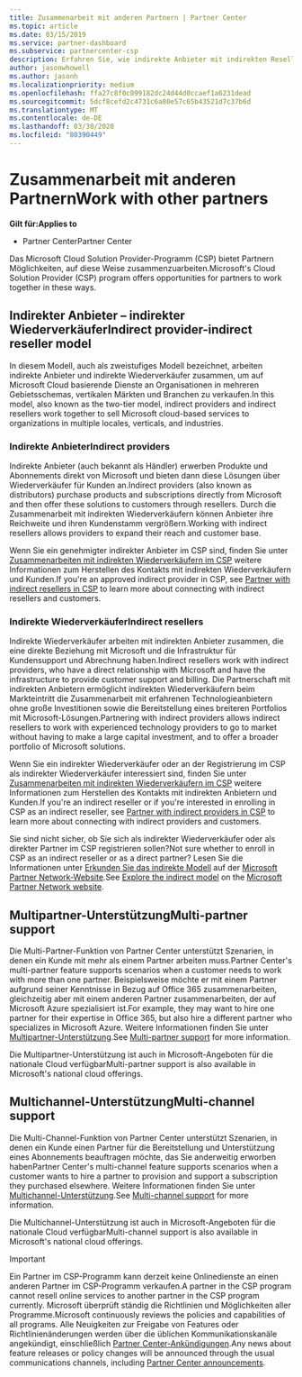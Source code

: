 ```yaml
---
title: Zusammenarbeit mit anderen Partnern | Partner Center
ms.topic: article
ms.date: 03/15/2019
ms.service: partner-dashboard
ms.subservice: partnercenter-csp
description: Erfahren Sie, wie indirekte Anbieter mit indirekten Resellern im Cloud Solution Provider-Programm (CSP) zusammenarbeiten, und legen Sie fest, welche Rolle für Sie geeignet ist.
author: jasonwhowell
ms.author: jasonh
ms.localizationpriority: medium
ms.openlocfilehash: ffa27c8f0c099182dc24d44d0ccaef1a6231dead
ms.sourcegitcommit: 5dcf8cefd2c4731c6a80e57c65b43521d7c37b6d
ms.translationtype: MT
ms.contentlocale: de-DE
ms.lasthandoff: 03/30/2020
ms.locfileid: "80390449"
---
```

# <a name="work-with-other-partners"></a><span data-ttu-id="d450a-103">Zusammenarbeit mit anderen Partnern</span><span class="sxs-lookup"><span data-stu-id="d450a-103">Work with other partners</span></span>

<span data-ttu-id="d450a-104">**Gilt für:**</span><span class="sxs-lookup"><span data-stu-id="d450a-104">**Applies to**</span></span>

-  <span data-ttu-id="d450a-105">Partner Center</span><span class="sxs-lookup"><span data-stu-id="d450a-105">Partner Center</span></span>

<span data-ttu-id="d450a-106">Das Microsoft Cloud Solution Provider-Programm (CSP) bietet Partnern Möglichkeiten, auf diese Weise zusammenzuarbeiten.</span><span class="sxs-lookup"><span data-stu-id="d450a-106">Microsoft's Cloud Solution Provider (CSP) program offers opportunities for partners to work together in these ways.</span></span>

## <a name="indirect-provider-indirect-reseller-model"></a><span data-ttu-id="d450a-107">Indirekter Anbieter – indirekter Wiederverkäufer</span><span class="sxs-lookup"><span data-stu-id="d450a-107">Indirect provider-indirect reseller model</span></span>

<span data-ttu-id="d450a-108">In diesem Modell, auch als zweistufiges Modell bezeichnet, arbeiten indirekte Anbieter und indirekte Wiederverkäufer zusammen, um auf Microsoft Cloud basierende Dienste an Organisationen in mehreren Gebietsschemas, vertikalen Märkten und Branchen zu verkaufen.</span><span class="sxs-lookup"><span data-stu-id="d450a-108">In this model, also known as the two-tier model, indirect providers and indirect resellers work together to sell Microsoft cloud-based services to organizations in multiple locales, verticals, and industries.</span></span> 

### <a name="indirect-providers"></a><span data-ttu-id="d450a-109">Indirekte Anbieter</span><span class="sxs-lookup"><span data-stu-id="d450a-109">Indirect providers</span></span>

<span data-ttu-id="d450a-110">Indirekte Anbieter (auch bekannt als Händler) erwerben Produkte und Abonnements direkt von Microsoft und bieten dann diese Lösungen über Wiederverkäufer für Kunden an.</span><span class="sxs-lookup"><span data-stu-id="d450a-110">Indirect providers (also known as distributors) purchase products and subscriptions directly from Microsoft and then offer these solutions to customers through resellers.</span></span> <span data-ttu-id="d450a-111">Durch die Zusammenarbeit mit indirekten Wiederverkäufern können Anbieter ihre Reichweite und ihren Kundenstamm vergrößern.</span><span class="sxs-lookup"><span data-stu-id="d450a-111">Working with indirect resellers allows providers to expand their reach and customer base.</span></span> 

<span data-ttu-id="d450a-112">Wenn Sie ein genehmigter indirekter Anbieter im CSP sind, finden Sie unter [Zusammenarbeiten mit indirekten Wiederverkäufern im CSP](indirect-provider-tasks-in-partner-center.md) weitere Informationen zum Herstellen des Kontakts mit indirekten Wiederverkäufern und Kunden.</span><span class="sxs-lookup"><span data-stu-id="d450a-112">If you're an approved indirect provider in CSP, see [Partner with indirect resellers in CSP](indirect-provider-tasks-in-partner-center.md) to learn more about connecting with indirect resellers and customers.</span></span> 

### <a name="indirect-resellers"></a><span data-ttu-id="d450a-113">Indirekte Wiederverkäufer</span><span class="sxs-lookup"><span data-stu-id="d450a-113">Indirect resellers</span></span> 

<span data-ttu-id="d450a-114">Indirekte Wiederverkäufer arbeiten mit indirekten Anbieter zusammen, die eine direkte Beziehung mit Microsoft und die Infrastruktur für Kundensupport und Abrechnung haben.</span><span class="sxs-lookup"><span data-stu-id="d450a-114">Indirect resellers work with indirect providers, who have a direct relationship with Microsoft and have the infrastructure to provide customer support and billing.</span></span> <span data-ttu-id="d450a-115">Die Partnerschaft mit indirekten Anbietern ermöglicht indirekten Wiederverkäufern beim Markteintritt die Zusammenarbeit mit erfahrenen Technologieanbietern ohne große Investitionen sowie die Bereitstellung eines breiteren Portfolios mit Microsoft-Lösungen.</span><span class="sxs-lookup"><span data-stu-id="d450a-115">Partnering with indirect providers allows indirect resellers to work with experienced technology providers to go to market without having to make a large capital investment, and to offer a broader portfolio of Microsoft solutions.</span></span> 

<span data-ttu-id="d450a-116">Wenn Sie ein indirekter Wiederverkäufer oder an der Registrierung im CSP als indirekter Wiederverkäufer interessiert sind, finden Sie unter [Zusammenarbeiten mit indirekten Wiederverkäufern im CSP](indirect-reseller-tasks-in-partner-center.md) weitere Informationen zum Herstellen des Kontakts mit indirekten Anbietern und Kunden.</span><span class="sxs-lookup"><span data-stu-id="d450a-116">If you're an indirect reseller or if you're interested in enrolling in CSP as an indirect reseller, see [Partner with indirect providers in CSP](indirect-reseller-tasks-in-partner-center.md) to learn more about connecting with indirect providers and customers.</span></span>

<span data-ttu-id="d450a-117">Sie sind nicht sicher, ob Sie sich als indirekter Wiederverkäufer oder als direkter Partner im CSP registrieren sollen?</span><span class="sxs-lookup"><span data-stu-id="d450a-117">Not sure whether to enroll in CSP as an indirect reseller or as a direct partner?</span></span> <span data-ttu-id="d450a-118">Lesen Sie die Informationen unter [Erkunden Sie das indirekte Modell](https://partner.microsoft.com/cloud-solution-provider/indirect) auf der [Microsoft Partner Network-Website](https://partner.microsoft.com).</span><span class="sxs-lookup"><span data-stu-id="d450a-118">See [Explore the indirect model](https://partner.microsoft.com/cloud-solution-provider/indirect) on the [Microsoft Partner Network website](https://partner.microsoft.com).</span></span>   

## <a name="multi-partner-support"></a><span data-ttu-id="d450a-119">Multipartner-Unterstützung</span><span class="sxs-lookup"><span data-stu-id="d450a-119">Multi-partner support</span></span>

<span data-ttu-id="d450a-120">Die Multi-Partner-Funktion von Partner Center unterstützt Szenarien, in denen ein Kunde mit mehr als einem Partner arbeiten muss.</span><span class="sxs-lookup"><span data-stu-id="d450a-120">Partner Center's multi-partner feature supports scenarios when a customer needs to work with more than one partner.</span></span> <span data-ttu-id="d450a-121">Beispielsweise möchte er mit einem Partner aufgrund seiner Kenntnisse in Bezug auf Office 365 zusammenarbeiten, gleichzeitig aber mit einem anderen Partner zusammenarbeiten, der auf Microsoft Azure spezialisiert ist.</span><span class="sxs-lookup"><span data-stu-id="d450a-121">For example, they may want to hire one partner for their expertise in Office 365, but also hire a different partner who specializes in Microsoft Azure.</span></span> <span data-ttu-id="d450a-122">Weitere Informationen finden Sie unter [Multipartner-Unterstützung](multipartner.md).</span><span class="sxs-lookup"><span data-stu-id="d450a-122">See [Multi-partner support](multipartner.md) for more information.</span></span>

<span data-ttu-id="d450a-123">Die Multipartner-Unterstützung ist auch in Microsoft-Angeboten für die nationale Cloud verfügbar</span><span class="sxs-lookup"><span data-stu-id="d450a-123">Multi-partner support is also available in Microsoft's national cloud offerings.</span></span> 

## <a name="multi-channel-support"></a><span data-ttu-id="d450a-124">Multichannel-Unterstützung</span><span class="sxs-lookup"><span data-stu-id="d450a-124">Multi-channel support</span></span>

<span data-ttu-id="d450a-125">Die Multi-Channel-Funktion von Partner Center unterstützt Szenarien, in denen ein Kunde einen Partner für die Bereitstellung und Unterstützung eines Abonnements beauftragen möchte, das Sie anderweitig erworben haben</span><span class="sxs-lookup"><span data-stu-id="d450a-125">Partner Center's multi-channel feature supports scenarios when a customer wants to hire a partner to provision and support a subscription they purchased elsewhere.</span></span> <span data-ttu-id="d450a-126">Weitere Informationen finden Sie unter [Multichannel-Unterstützung](multichannel.md).</span><span class="sxs-lookup"><span data-stu-id="d450a-126">See [Multi-channel support](multichannel.md) for more information.</span></span>

<span data-ttu-id="d450a-127">Die Multichannel-Unterstützung ist auch in Microsoft-Angeboten für die nationale Cloud verfügbar</span><span class="sxs-lookup"><span data-stu-id="d450a-127">Multi-channel support is also available in Microsoft's national cloud offerings.</span></span>

> [!IMPORTANT]  
> <span data-ttu-id="d450a-128">Ein Partner im CSP-Programm kann derzeit keine Onlinedienste an einen anderen Partner im CSP-Programm verkaufen.</span><span class="sxs-lookup"><span data-stu-id="d450a-128">A partner in the CSP program cannot resell online services to another partner in the CSP program currently.</span></span> <span data-ttu-id="d450a-129">Microsoft überprüft ständig die Richtlinien und Möglichkeiten aller Programme.</span><span class="sxs-lookup"><span data-stu-id="d450a-129">Microsoft continuously reviews the policies and capabilities of all programs.</span></span> <span data-ttu-id="d450a-130">Alle Neuigkeiten zur Freigabe von Features oder Richtlinienänderungen werden über die üblichen Kommunikationskanäle angekündigt, einschließlich [Partner Center-Ankündigungen](https://partner.microsoft.com/pcv/announcements).</span><span class="sxs-lookup"><span data-stu-id="d450a-130">Any news about feature releases or policy changes will be announced through the usual communications channels, including [Partner Center announcements](https://partner.microsoft.com/pcv/announcements).</span></span>
